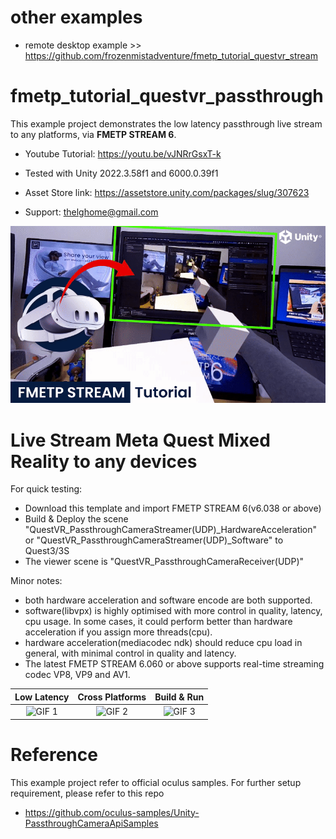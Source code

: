 # other examples
- remote desktop example >>
https://github.com/frozenmistadventure/fmetp_tutorial_questvr_stream

# fmetp_tutorial_questvr_passthrough
This example project demonstrates the low latency passthrough live stream to any platforms, via **FMETP STREAM 6**.
- Youtube Tutorial:
https://youtu.be/vJNRrGsxT-k

- Tested with Unity 2022.3.58f1 and 6000.0.39f1
- Asset Store link: https://assetstore.unity.com/packages/slug/307623
- Support: thelghome@gmail.com

 ![GIF 2](./Media/fmetp_stream_oculus_passthrough_optimised.gif)

# Live Stream Meta Quest Mixed Reality to any devices
For quick testing:
- Download this template and import FMETP STREAM 6(v6.038 or above)
- Build & Deploy the scene "QuestVR_PassthroughCameraStreamer(UDP)_HardwareAcceleration" or "QuestVR_PassthroughCameraStreamer(UDP)_Software" to Quest3/3S
- The viewer scene is "QuestVR_PassthroughCameraReceiver(UDP)"

Minor notes:
- both hardware acceleration and software encode are both supported.
- software(libvpx) is highly optimised with more control in quality, latency, cpu usage. In some cases, it could perform better than hardware acceleration if you assign more threads(cpu).
- hardware acceleration(mediacodec ndk) should reduce cpu load in general, with minimal control in quality and latency.
- The latest FMETP STREAM 6.060 or above supports real-time streaming codec VP8, VP9 and AV1.

|   Low Latency   | Cross Platforms |   Build & Run   |
|:---------------:|:---------------:|:---------------:|
| ![GIF 1](./Media/fmetp-stream-passthrough-test1.gif) | ![GIF 2](./Media/fmetp-stream-passthrough-test2.gif) | ![GIF 3](./Media/fmetp-stream-passthrough-test3.gif) |

# Reference
This example project refer to official oculus samples. For further setup requirement, please refer to this repo
- https://github.com/oculus-samples/Unity-PassthroughCameraApiSamples
